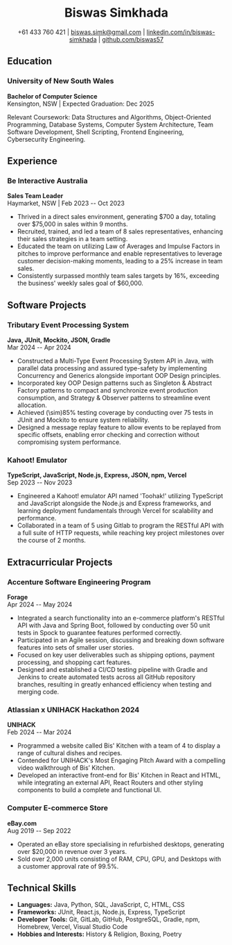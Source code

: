 <div align="center">

# Biswas Simkhada

+61 433 760 421 | [biswas.simk@gmail.com](mailto:biswas.simk@gmail.com) | [linkedin.com/in/biswas-simkhada](https://linkedin.com/in/biswas-simkhada) | [github.com/biswas57](https://github.com/biswas57)

</div>


## Education

### University of New South Wales
**Bachelor of Computer Science**  
Kensington, NSW | Expected Graduation: Dec 2025

Relevant Coursework: Data Structures and Algorithms, Object-Oriented Programming, Database Systems, Computer System Architecture, Team Software Development, Shell Scripting, Frontend Engineering, Cybersecurity Engineering.

## Experience

### Be Interactive Australia
**Sales Team Leader**  
Haymarket, NSW | Feb 2023 -- Oct 2023

- Thrived in a direct sales environment, generating \$700 a day, totaling over \$75,000 in sales within 9 months.
- Recruited, trained, and led a team of 8 sales representatives, enhancing their sales strategies in a team setting.
- Educated the team on utilizing Law of Averages and Impulse Factors in pitches to improve performance and enable representatives to leverage customer decision-making moments, leading to a 25% increase in team sales.
- Consistently surpassed monthly team sales targets by 16%, exceeding the business' weekly sales goal of \$60,000.

## Software Projects

### Tributary Event Processing System
**Java, JUnit, Mockito, JSON, Gradle**  
Mar 2024 -- Apr 2024

- Constructed a Multi-Type Event Processing System API in Java, with parallel data processing and assured type-safety by implementing Concurrency and Generics alongside important OOP Design principles.
- Incorporated key OOP Design patterns such as Singleton & Abstract Factory patterns to compact and synchronize event production consumption, and Strategy & Observer patterns to streamline event allocation.
- Achieved \(\sim\)85% testing coverage by conducting over 75 tests in JUnit and Mockito to ensure system reliability.
- Designed a message replay feature to allow events to be replayed from specific offsets, enabling error checking and correction without compromising system performance.

### Kahoot! Emulator
**TypeScript, JavaScript, Node.js, Express, JSON, npm, Vercel**  
Sep 2023 -- Nov 2023

- Engineered a Kahoot! emulator API named 'Toohak!' utilizing TypeScript and JavaScript alongside the Node.js and Express frameworks, and learning deployment fundamentals through Vercel for scalability and performance.
- Collaborated in a team of 5 using Gitlab to program the RESTful API with a full suite of HTTP requests, while reaching key project milestones over the course of 2 months.

## Extracurricular Projects

### Accenture Software Engineering Program
**Forage**  
Apr 2024 -- May 2024

- Integrated a search functionality into an e-commerce platform's RESTful API with Java and Spring Boot, followed by conducting over 50 unit tests in Spock to guarantee features performed correctly.
- Participated in an Agile session, discussing and breaking down software features into sets of smaller user stories.
- Focused on key user deliverables such as shipping options, payment processing, and shopping cart features.
- Designed and established a CI/CD testing pipeline with Gradle and Jenkins to create automated tests across all GitHub repository branches, resulting in greatly enhanced efficiency when testing and merging code.

### Atlassian x UNIHACK Hackathon 2024
**UNIHACK**  
Feb 2024 -- Mar 2024

- Programmed a website called Bis' Kitchen with a team of 4 to display a range of cultural dishes and recipes.
- Contended for UNIHACK's Most Engaging Pitch Award with a compelling video walkthrough of Bis’ Kitchen.
- Developed an interactive front-end for Bis' Kitchen in React and HTML, while integrating an external API, React Routers and other styling components to build a complete and functional UI.

### Computer E-commerce Store
**eBay.com**  
Aug 2019 -- Sep 2022

- Operated an eBay store specialising in refurbished desktops, generating over \$20,000 in revenue over 3 years.
- Sold over 2,000 units consisting of RAM, CPU, GPU, and Desktops with a customer approval rate of 99.5%.

## Technical Skills

- **Languages:** Java, Python, SQL, JavaScript, C, HTML, CSS
- **Frameworks:** JUnit, React.js, Node.js, Express, TypeScript
- **Developer Tools:** Git, GitLab, GitHub, PostgreSQL, Gradle, npm, Homebrew, Vercel, Visual Studio Code
- **Hobbies and Interests:** History & Religion, Boxing, Poetry
